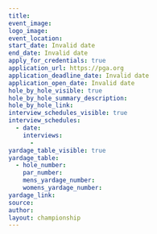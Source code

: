 ```yaml
---
title:
event_image:
logo_image:
event_location:
start_date: Invalid date
end_date: Invalid date
apply_for_credentials: true
application_url: https://pga.org
application_deadline_date: Invalid date
application_open_date: Invalid date
hole_by_hole_visible: true
hole_by_hole_summary_description:
hole_by_hole_link:
interview_schedules_visible: true
interview_schedules:
  - date:
    interviews:
      -
yardage_table_visible: true
yardage_table:
  - hole_number:
    par_number:
    mens_yardage_number:
    womens_yardage_number:
yardage_link:
source:
author:
layout: championship
---
```

